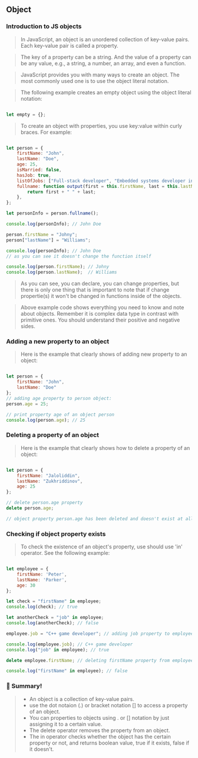 ## Object

### Introduction to JS objects

> In JavaScript, an object is an unordered collection of key-value pairs. Each key-value pair is called a property.

> The key of a property can be a string. And the value of a property can be any value, e.g., a string, a number, an array, and even a function.

> JavaScript provides you with many ways to create an object. The most commonly used one is to use the object literal notation.

> The following example creates an empty object using the object literal notation:

```js

let empty = {};

```

> To create an object with properties, you use key:value within curly braces. For example:

```js

let person = {
    firstName: "John",
    lastName: "Doe",
    age: 25,
    isMarried: false,
    hasJob: true,
    listOfJobs: ["Full-stack developer", "Embedded systems developer in C", "C++ game developer"],
    fullname: function output(first = this.firstName, last = this.lastName) { 
        return first + " " + last;
    },
};

let personInfo = person.fullname();

console.log(personInfo); // John Doe

person.firstName = "Johny";
person["lastName"] = "Williams";

console.log(personInfo); // John Doe
// as you can see it doesn't change the function itself

console.log(person.firstName); // Johny
console.log(person.lastName);  // Williams

```

> As you can see, you can declare, you can change properties, but there is only one thing that is important to note that if change propertie(s) it won't be changed in functions inside of the objects.

> Above example code shows everything you need to know and note about objects. Remember it is complex data type in contrast with primitive ones. You should understand their positive and negative sides.

### Adding a new property to an object

> Here is the example that clearly shows of adding new property to an object:

```js

let person = {
    firstName: "John",
    lastName: "Doe"
};
// adding age property to person object:
person.age = 25;

// print property age of an object person
console.log(person.age); // 25

```

### Deleting a property of an object

> Here is the example that clearly shows how to delete a property of an object:

```js

let person = {
    firstName: "Jaloliddin",
    lastName: "Zukhriddinov",
    age: 25
};

// delete person.age property
delete person.age;

// object property person.age has been deleted and doesn't exist at all.

```

### Checking if object property exists

> To check the existence of an object's property, use should use 'in' operator. See the following example:

```js

let employee = {
    firstName: 'Peter',
    lastName: 'Parker',
    age: 30
};

let check = "firstName" in employee;
console.log(check); // true

let anotherCheck = "job" in employee;
console.log(anotherCheck); // false

employee.job = "C++ game developer"; // adding job property to employee object

console.log(employee.job); // C++ game developer
console.log("job" in employee); // true

delete employee.firstName; // deleting firstName property from employee object

console.log("firstName" in employee); // false

```

### :memo: Summary!

> - An object is a collection of key-value pairs.
> - use the dot notaion (.) or bracket notation [] to access a property of an object.
> - You can properties to objects using . or [] notation by just assigning it to a certain value.
> - The delete operator removes the property from an object.
> - The in operator checks whether the object has the certain property or not, and returns boolean value, true if it exists, false if it doesn't.
